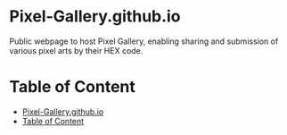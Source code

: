 # Pixel-Gallery.github.io

Public webpage to host Pixel Gallery, enabling sharing and submission of various pixel arts by their HEX code.

# Table of Content

- [Pixel-Gallery.github.io](#pixel-gallerygithubio)
- [Table of Content](#table-of-content)
